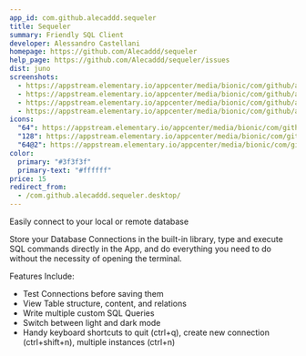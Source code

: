 ```yaml
---
app_id: com.github.alecaddd.sequeler
title: Sequeler
summary: Friendly SQL Client
developer: Alessandro Castellani
homepage: https://github.com/Alecaddd/sequeler
help_page: https://github.com/Alecaddd/sequeler/issues
dist: juno
screenshots:
  - https://appstream.elementary.io/appcenter/media/bionic/com/github/alecaddd.sequeler/32C14ABF08070F84C7D01002D4164078/screenshots/image-1_orig.png
  - https://appstream.elementary.io/appcenter/media/bionic/com/github/alecaddd.sequeler/32C14ABF08070F84C7D01002D4164078/screenshots/image-2_orig.png
  - https://appstream.elementary.io/appcenter/media/bionic/com/github/alecaddd.sequeler/32C14ABF08070F84C7D01002D4164078/screenshots/image-3_orig.png
  - https://appstream.elementary.io/appcenter/media/bionic/com/github/alecaddd.sequeler/32C14ABF08070F84C7D01002D4164078/screenshots/image-4_orig.png
icons:
  "64": https://appstream.elementary.io/appcenter/media/bionic/com/github/alecaddd.sequeler/32C14ABF08070F84C7D01002D4164078/icons/64x64/com.github.alecaddd.sequeler_com.github.alecaddd.sequeler.png
  "128": https://appstream.elementary.io/appcenter/media/bionic/com/github/alecaddd.sequeler/32C14ABF08070F84C7D01002D4164078/icons/128x128/com.github.alecaddd.sequeler_com.github.alecaddd.sequeler.png
  "64@2": https://appstream.elementary.io/appcenter/media/bionic/com/github/alecaddd.sequeler/32C14ABF08070F84C7D01002D4164078/icons/64x64@2/com.github.alecaddd.sequeler_com.github.alecaddd.sequeler.png
color:
  primary: "#3f3f3f"
  primary-text: "#ffffff"
price: 15
redirect_from:
  - /com.github.alecaddd.sequeler.desktop/
---
```


<p>Easily connect to your local or remote database</p>
<p>Store your Database Connections in the built-in library, type and execute SQL commands directly in the App, and do everything you need to do without the necessity of opening the terminal.</p>
<p>Features Include:</p>
<ul>
  <li>Test Connections before saving them</li>
  <li>View Table structure, content, and relations</li>
  <li>Write multiple custom SQL Queries</li>
  <li>Switch between light and dark mode</li>
  <li>Handy keyboard shortcuts to quit (ctrl+q), create new connection (ctrl+shift+n), multiple instances (ctrl+n)</li>
</ul>